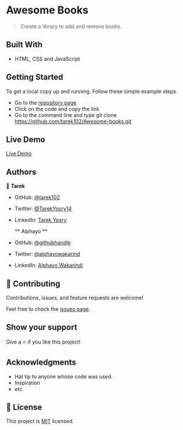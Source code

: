 # Awesome Books

> Create a library to add and remove books.

## Built With

- HTML, CSS and JavaScript

## Getting Started

To get a local copy up and running. Follow these simple example steps.

- Go to the [repository page](https://github.com/tarek102/Awesome-books)
- Click on the code and copy the link
- Go to the command line and type git clone https://github.com/tarek102/Awesome-books.git

## Live Demo
[Live Demo](https://tarek102.github.io/Awesome-Books/)

## Authors

👤 **Tarek**

- GitHub: [@tarek102](https://github.com/tarek102)
- Twitter: [@TarekYosry14](https://twitter.com/TarekYosry14)
- LinkedIn: [Tarek Yosry](https://www.linkedin.com/in/tarek-yosry-14866321a/)

  ** Alphayo **

- GitHub: [@githubhandle](https://github.com/alphayowakarindi)
- Twitter: [@alphayowakarind](https://twitter.com/alphayowakarind)
- LinkedIn: [Alphayo Wakarindi](https://www.linkedin.com/in/alphayo-wakarindi-15a825236)

## 🤝 Contributing

Contributions, issues, and feature requests are welcome!

Feel free to check the [issues page](https://github.com/tarek102/Awesome-books/issues).

## Show your support

Give a ⭐️ if you like this project!

## Acknowledgments

- Hat tip to anyone whose code was used.
- Inspiration
- etc

## 📝 License

This project is [MIT](./MIT.md) licensed.

